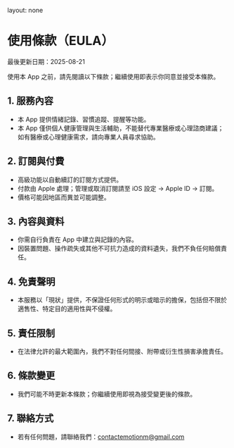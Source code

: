 layout: none
<style>
/* 隱藏 GitHub Pages/Jekyll 頁首橫幅與頁尾（如有） */
.page-header, .site-header, header, .navbar, .masthead { display: none !important; }
footer, .site-footer { display: none !important; }
/* 移除主內容的上方空白 */
main { padding-top: 0 !important; }
</style>

# 使用條款（EULA）

最後更新日期：2025-08-21

使用本 App 之前，請先閱讀以下條款；繼續使用即表示你同意並接受本條款。

## 1. 服務內容
- 本 App 提供情緒記錄、習慣追蹤、提醒等功能。
- 本 App 僅供個人健康管理與生活輔助，不能替代專業醫療或心理諮商建議；如有醫療或心理健康需求，請向專業人員尋求協助。

## 2. 訂閱與付費
- 高級功能以自動續訂的訂閱方式提供。
- 付款由 Apple 處理；管理或取消訂閱請至 iOS 設定 → Apple ID → 訂閱。
- 價格可能因地區而異並可能調整。

## 3. 內容與資料
- 你需自行負責在 App 中建立與記錄的內容。
- 因裝置問題、操作疏失或其他不可抗力造成的資料遺失，我們不負任何賠償責任。

## 4. 免責聲明
- 本服務以「現狀」提供，不保證任何形式的明示或暗示的擔保，包括但不限於適售性、特定目的適用性與不侵權。

## 5. 責任限制
- 在法律允許的最大範圍內，我們不對任何間接、附帶或衍生性損害承擔責任。

## 6. 條款變更
- 我們可能不時更新本條款；你繼續使用即視為接受變更後的條款。

## 7. 聯絡方式
- 若有任何問題，請聯絡我們：contactemotionm@gmail.com
